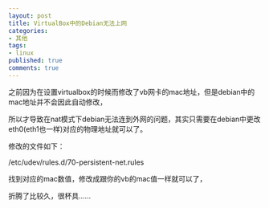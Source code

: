 ```yaml
---
layout: post
title: VirtualBox中的Debian无法上网
categories:
- 其他
tags:
- linux
published: true
comments: true
---
```

<p>之前因为在设置virtualbox的时候而修改了vb网卡的mac地址，但是debian中的mac地址并不会因此自动修改，</p>

<p>所以才导致在nat模式下debian无法连到外网的问题，其实只需要在debian中更改eth0(eth1也一样)对应的物理地址就可以了。</p>

<p>修改的文件如下：</p>

<p>/etc/udev/rules.d/70-persistent-net.rules</p>

<p>找到对应的mac数值，修改成跟你的vb的mac值一样就可以了，</p>

<p>折腾了比较久，很杯具……</p>
